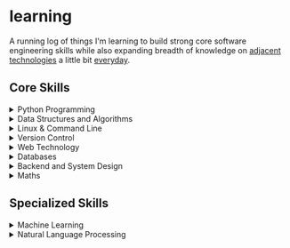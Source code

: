 # learning

A running log of things I'm learning to build strong core software engineering skills while also expanding breadth of knowledge on [adjacent technologies](http://www.effectiveengineer.com/blog/master-adjacent-disciplines) a little bit [everyday](https://jamesclear.com/continuous-improvement).

## Core Skills

<details>
<summary>Python Programming</summary>

|Resource|Progress|
|---|---|
|[Datacamp: Writing Efficient Python Code](https://www.datacamp.com/courses/writing-efficient-python-code)| |
|[Datacamp: Writing Functions in Python](https://www.datacamp.com/courses/writing-functions-in-python)| |
|[Datacamp: Object-Oriented Programming in Python](https://www.datacamp.com/courses/object-oriented-programming-in-python)| |
|[Datacamp: Importing Data in Python (Part 1)](https://www.datacamp.com/courses/importing-data-in-python-part-1)| |
|[Datacamp: Importing Data in Python (Part 2)](https://www.datacamp.com/courses/importing-data-in-python-part-2)| |
|[Datacamp: Intermediate Python for Data Science](https://www.datacamp.com/courses/intermediate-python-for-data-science)| |
|[Datacamp: Python Data Science Toolbox (Part 1)](https://www.datacamp.com/courses/python-data-science-toolbox-part-1)| |
|[Datacamp: Python Data Science Toolbox (Part 2)](https://www.datacamp.com/courses/python-data-science-toolbox-part-2)| |
|[Datacamp: Developing Python Packages](https://www.datacamp.com/courses/developing-python-packages)| |
|[Datacamp: Conda Essentials](https://www.datacamp.com/courses/conda-essentials)| |
|[Youtube: Tutorial: Sebastian Witowski - Modern Python Developer's Toolkit](https://www.youtube.com/watch?v=WkUBx3g2QfQ&feature=youtu.be)| |
|[Datacamp: Unit Testing for Data Science in Python](https://www.datacamp.com/courses/unit-testing-for-data-science-in-python)| |
|[Datacamp: Working with Dates and Times in Python](https://www.datacamp.com/courses/working-with-dates-and-times-in-python)| |
|[Datacamp: Command Line Automation in Python](https://www.datacamp.com/courses/command-line-automation-in-python)| |
|[Book: Python 201](https://leanpub.com/python201)| | 
|[Book: Writing Idiomatic Python 3](https://www.amazon.com/Writing-Idiomatic-Python-Jeff-Knupp-ebook/dp/B00B5VXMRG)| |
|[Book: Test Driven Development with Python](http://chimera.labs.oreilly.com/books/1234000000754/index.html)| |
</details>

<details>
<summary>Data Structures and Algorithms</summary>

|Resource|Progress|
|---|---|
|[Udacity: Problem Solving with Advanced Analytics](https://www.udacity.com/course/problem-solving-with-advanced-analytics--ud976)||
|[Book: Grokking Algorithms](https://www.manning.com/books/grokking-algorithms)| |
|[Udacity: Intro to Data Structures and Algorithms](https://www.udacity.com/course/technical-interview--ud513)| |
</details>

<details>
<summary>Linux & Command Line</summary>

|Resource|Progress|
|---|---|
|[Datacamp: Introduction to Shell for Data Science](https://www.datacamp.com/courses/introduction-to-shell-for-data-science)| |
|[Datacamp: Introduction to Bash Scripting](https://www.datacamp.com/courses/introduction-to-bash-scripting)| |
|[Datacamp: Data Processing in Shell](https://www.datacamp.com/courses/data-processing-in-shell)| |
|[MIT: The Missing Semester](https://www.youtube.com/playlist?list=PLyzOVJj3bHQuloKGG59rS43e29ro7I57J)| |
|[Udacity: Linux Command Line Basics](https://www.udacity.com/course/linux-command-line-basics--ud595)| |
|[Udacity: Shell Workshop](https://www.udacity.com/course/shell-workshop--ud206)| |
|[Udacity: Configuring Linux Web Servers](https://www.udacity.com/course/configuring-linux-web-servers--ud299)| |
</details>

<details>
<summary>Version Control</summary>

|Resource|Progress|
|---|---|
|[Udacity: Version Control with Git](https://www.udacity.com/course/version-control-with-git--ud123)| |
|[Datacamp: Introduction to Git for Data Science](https://www.datacamp.com/courses/introduction-to-git-for-data-science)| |
|[Udacity: GitHub & Collaboration](https://www.udacity.com/course/github-collaboration--ud456)| |
|[Udacity: How to Use Git and GitHub](https://www.udacity.com/course/how-to-use-git-and-github--ud775)| |
</details>


<details>
<summary>Web Technology</summary>

|Resource|Progress|
|---|---|
|[Codecademy: Learn HTML](https://www.codecademy.com/learn/learn-html)| |
|[Codecademy: Make a website](https://www.codecademy.com/en/courses/make-a-website)| |
|[Pluralsight: CSS Positioning](https://www.pluralsight.com/courses/css-positioning-1834)| |
|[Pluralsight: Introduction to CSS](https://www.pluralsight.com/courses/css-intro)| |
|[Pluralsight: CSS: Specificity, the Box Model, and Best Practices](https://app.pluralsight.com/interactive-courses/detail/c580b092-d94a-4ed8-8d2a-2f4d0b76f99f)| |
|[Pluralsight: CSS: Using Flexbox for Layout](https://app.pluralsight.com/interactive-courses/detail/a089d0a5-4a4c-4c4e-b883-c1bc64009619)| |
|[Code School: Blasting Off with Bootstrap](https://www.pluralsight.com/courses/code-school-blasting-off-with-bootstrap)| |
|[Pluralsight: UX Fundamentals](https://www.pluralsight.com/courses/ux-fundamentals-2426)| |
|[Codecademy: Learn SASS](https://www.codecademy.com/learn/learn-sass)| |
|[Udacity: ES6 - JavaScript Improved](https://www.udacity.com/course/es6-javascript-improved--ud356)| |
|[Udacity: Intro to Javascript](https://www.udacity.com/course/intro-to-javascript--ud803)| |
|[Udacity: Object Oriented JS 1](https://www.udacity.com/course/object-oriented-javascript--ud015)| |
|[Udacity: Object Oriented JS 2](https://www.udacity.com/course/object-oriented-javascript--ud711)| |
|[Udemy: Understanding Typescript](https://www.udemy.com/understanding-typescript/)| |
|[Codecademy: Learn ReactJS: Part I](https://www.codecademy.com/learn/react-101)| |
|[Codecademy: Learn ReactJS: Part II](https://www.codecademy.com/learn/react-102)| |
|[Codecademy: Learn JavaScript](https://www.codecademy.com/learn/learn-javascript)| |
|[Codecademy: Jquery Track](https://www.codecademy.com/learn/learn-jquery)| |
|[Pluralsight: Using The Chrome Developer Tools](https://www.pluralsight.com/courses/chrome-developer-tools)| |
|[Book: Refactoring UI](https://refactoringui.com/book/)||

</details>

<details>
<summary>Databases</summary>

|Resource|Progress|
|---|---|
|[Udacity: Intro to relational database](https://www.udacity.com/course/intro-to-relational-databases--ud197)| |
|[Udacity: Database Systems Concepts & Design](https://www.udacity.com/course/database-systems-concepts-design--ud150)||
|[Datacamp: Database Design](https://www.datacamp.com/courses/database-design)||
|[Datacamp: Introduction to Databases in Python](https://www.datacamp.com/courses/introduction-to-relational-databases-in-python)||
|[Datacamp: Intro to SQL for Data Science](https://www.datacamp.com/courses/intro-to-sql-for-data-science)| |
|[Datacamp: Intermediate SQL](https://www.datacamp.com/courses/intermediate-sql)||
|[Datacamp: Joining Data in PostgreSQL](https://www.datacamp.com/courses/joining-data-in-postgresql)||
|[Udacity: SQL for Data Analysis](https://www.udacity.com/course/sql-for-data-analysis--ud198)||
|[Datacamp: Exploratory Data Analysis in SQL](https://www.datacamp.com/courses/sql-for-exploratory-data-analysis)||
|[Datacamp: Applying SQL to Real-World Problems](https://www.datacamp.com/courses/applying-sql-to-real-world-problems)||
|[Datacamp: Analyzing Business Data in SQL](https://www.datacamp.com/courses/analyzing-business-data-in-sql)||
|[Datacamp: Reporting in SQL](https://www.datacamp.com/courses/reporting-in-sql)||
|[Datacamp: Data-Driven Decision Making in SQL](https://www.datacamp.com/courses/data-driven-decision-making-with-sql)||
</details>

<details>
<summary>Backend and System Design</summary>

|Resource|Progress|
|---|---|
|[Udemy: AWS Certified Developer - Associate 2018](https://www.udemy.com/aws-certified-developer-associate/)| |
|[Book: Machine Learning Systems Design](https://huyenchip.com/machine-learning-systems-design/toc.html)||
|[Udacity: Authentication & Authorization: OAuth](https://www.udacity.com/course/authentication-authorization-oauth--ud330)||
|[Udacity: HTTP & Web Servers](https://www.udacity.com/course/http-web-servers--ud303)||
|[Udacity: Client-Server Communication](https://www.udacity.com/course/client-server-communication--ud897)||
|[Udacity: Designing RESTful APIs](https://www.udacity.com/course/designing-restful-apis--ud388)||
|[Udacity: Networking for Web Developers](https://www.udacity.com/course/networking-for-web-developers--ud256)||
|[Datacamp: Customer Analytics & A/B Testing in Python](https://www.datacamp.com/courses/customer-analytics-ab-testing-in-python)||
|[Udacity: A/B Testing](https://www.udacity.com/course/ab-testing--ud257)||
</details>

<details>
<summary>Maths</summary>
	
|Resource|Progress|
|---|---|
|[Datacamp: Foundations of Probability in Python](https://www.datacamp.com/courses/foundations-of-probability-in-python)| |
|[Datacamp: Introduction to Statistics](https://www.datacamp.com/courses/introduction-to-statistics)| |
|[Datacamp: Introduction to Statistics in Python](https://www.datacamp.com/courses/introduction-to-statistics-in-python)| |
|[Datacamp: Hypothesis Testing in Python](https://www.datacamp.com/courses/hypothesis-testing-in-python)| |
|[Datacamp: Statistical Thinking in Python (Part 1)](https://www.datacamp.com/courses/statistical-thinking-in-python-part-1)| |
|[Datacamp: Statistical Thinking in Python (Part 2)](https://www.datacamp.com/courses/statistical-thinking-in-python-part-2)| |
|[Datacamp: Experimental Design in Python](https://datacamp.com/courses/experimental-design-in-python)| |
|[edX: Essential Statistics for Data Analysis using Excel](https://www.edx.org/course/essential-statistics-data-analysis-using-microsoft-dat222x-1)| |
|[Udacity: Intro to Inferential Statistics](https://www.udacity.com/course/intro-to-inferential-statistics--ud201)| |
|[MIT 18.06 Linear Algebra, Spring 2005](https://www.youtube.com/playlist?list=PLE7DDD91010BC51F8)| |
|[Udacity: Eigenvectors and Eigenvalues](https://www.udacity.com/course/eigenvectors-and-eigenvalues--ud104)| |
|[Udacity: Linear Algebra Refresher](https://www.udacity.com/course/linear-algebra-refresher-course--ud953)||
|[Youtube: Essence of linear algebra](https://www.youtube.com/playlist?list=PLZHQObOWTQDPD3MizzM2xVFitgF8hE_ab)||

</details>

## Specialized Skills

<details>
<summary>Machine Learning</summary>

|Resource|Progress|
|---|---|
|[Book: Hands-On Machine Learning with Scikit-Learn, Keras, and TensorFlow, 2nd Edition](https://www.oreilly.com/library/view/hands-on-machine-learning/9781492032632/)||
|[Fast.ai: Deep Learning for Coder (2020)](https://course.fast.ai/)| |
|[Datacamp: Ensemble Methods in Python](https://www.datacamp.com/courses/ensemble-methods-in-python)| |
|[Datacamp: Extreme Gradient Boosting with XGBoost](https://www.datacamp.com/courses/extreme-gradient-boosting-with-xgboost)||
|[Datacamp: Clustering Methods with SciPy](https://www.datacamp.com/courses/clustering-methods-with-scipy)||
|[Datacamp: Unsupervised Learning in Python](https://www.datacamp.com/courses/unsupervised-learning-in-python)||
|[Udacity: Segmentation and Clustering](https://www.udacity.com/course/segmentation-and-clustering--ud981)||
|[Datacamp: Intro to Python for Data Science](https://www.datacamp.com/courses/intro-to-python-for-data-science)||
|[Datacamp: pandas Foundations](https://www.datacamp.com/courses/pandas-foundations)||
|[Datacamp: Pandas Joins for Spreadsheet Users](https://www.datacamp.com/courses/pandas-joins-for-spreadsheet-users)||
|[Datacamp: Manipulating DataFrames with pandas](https://www.datacamp.com/courses/manipulating-dataframes-with-pandas)||
|[Datacamp: Merging DataFrames with pandas](https://www.datacamp.com/courses/merging-dataframes-with-pandas)||
|[Datacamp: Data Manipulation with pandas](https://www.datacamp.com/courses/data-manipulation-with-pandas)||
|[Datacamp: Optimizing Python Code with pandas](https://www.datacamp.com/courses/optimizing-python-code-with-pandas)||
|[Datacamp: Streamlined Data Ingestion with pandas](https://www.datacamp.com/courses/streamlined-data-ingestion-with-pandas)||
|[Datacamp: Analyzing Marketing Campaigns with pandas](https://www.datacamp.com/courses/analyzing-marketing-campaigns-with-pandas)||
|[edX: Implementing Predictive Analytics with Spark in Azure HDInsight](https://www.edx.org/course/implementing-predictive-analytics-spark-microsoft-dat202-3x-2)||
|[Datacamp: Supervised Learning with scikit-learn](https://www.datacamp.com/courses/supervised-learning-with-scikit-learn)||
|[Datacamp: Machine Learning with Tree-Based Models in Python](https://www.datacamp.com/courses/machine-learning-with-tree-based-models-in-python)||
|[Datacamp: Linear Classifiers in Python](https://www.datacamp.com/courses/linear-classifiers-in-python)||
|[Deeplizard: Keras - Python Deep Learning Neural Network API](https://www.youtube.com/playlist?list=PLZbbT5o_s2xrwRnXk_yCPtnqqo4_u2YGL)||
|[Datacamp: Deep Learning in Python](https://www.datacamp.com/courses/deep-learning-in-python)||
|[Datacamp: Convolutional Neural Networks for Image Processing](https://www.datacamp.com/courses/convolutional-neural-networks-for-image-processing)||
|[Datacamp: Introduction to TensorFlow in Python](https://www.datacamp.com/courses/introduction-to-tensorflow-in-python)||
|[Datacamp: Introduction to Deep Learning with Keras](https://www.datacamp.com/courses/deep-learning-with-keras-in-python)||
|[Datacamp: Advanced Deep Learning with Keras](https://www.datacamp.com/courses/advanced-deep-learning-with-keras-in-python)||
|[Udacity: Intro to TensorFlow for Deep Learning](https://www.udacity.com/course/intro-to-tensorflow-for-deep-learning--ud187)||
|[Datacamp: Introduction to Deep Learning with PyTorch](https://www.datacamp.com/courses/deep-learning-with-pytorch)||
|[Deeplizard: Neural Network Programming - Deep Learning with PyTorch](https://www.youtube.com/playlist?list=PLZbbT5o_s2xrfNyHZsM6ufI0iZENK9xgG)||
</details>

<details>
<summary>Natural Language Processing</summary>

|Resource|Progress|
|---|---|
|[Book: Natural Language Processing with Transformer](https://transformersbook.com/)||
|[Stanford CS224U: Natural Language Understanding \| Spring 2019](https://www.youtube.com/playlist?list=PLoROMvodv4rObpMCir6rNNUlFAn56Js20)||
|[Stanford CS224N: Stanford CS224N: NLP with Deep Learning \| Winter 2019](https://www.youtube.com/playlist?list=PLoROMvodv4rOhcuXMZkNm7j3fVwBBY42z)||
|[CMU: Low-resource NLP Bootcamp 2020](https://www.youtube.com/playlist?list=PL8PYTP1V4I8A1CpCzURXAUa6H4HO7PF2c)||
|[CMU Multilingual NLP 2020](http://demo.clab.cs.cmu.edu/11737fa20/)||
|[Datacamp: Feature Engineering for NLP in Python](https://www.datacamp.com/courses/feature-engineering-for-nlp-in-python)||
|[Datacamp: Natural Language Processing Fundamentals in Python](https://www.datacamp.com/courses/natural-language-processing-fundamentals-in-python)||
|[Datacamp: Regular Expressions in Python](https://www.datacamp.com/courses/regular-expressions-in-python)||
|[Datacamp: RNN for Language Modeling](https://www.datacamp.com/courses/recurrent-neural-networks-for-language-modeling-in-python)||
|[Datacamp: Natural Language Generation in Python](https://www.datacamp.com/courses/natural-language-generation-in-python)||
|[Datacamp: Building Chatbots in Python](https://www.datacamp.com/courses/building-chatbots-in-python)||
|[Datacamp: Sentiment Analysis in Python](https://www.datacamp.com/courses/sentiment-analysis-in-python)||
|[Datacamp: Machine Translation in Python](https://www.datacamp.com/courses/machine-translation-in-python)||
|[Datacamp: Advanced NLP with spaCy](https://www.datacamp.com/courses/advanced-nlp-with-spacy)||
</details>
